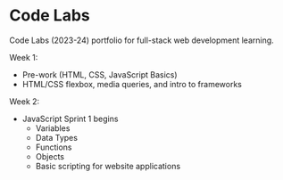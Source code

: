 # Code Labs
Code Labs (2023-24) portfolio for full-stack web development learning.

Week 1:

- Pre-work (HTML, CSS, JavaScript Basics)
- HTML/CSS flexbox, media queries, and intro to frameworks

Week 2:

- JavaScript Sprint 1 begins
    - Variables
    - Data Types
    - Functions
    - Objects
    - Basic scripting for website applications
